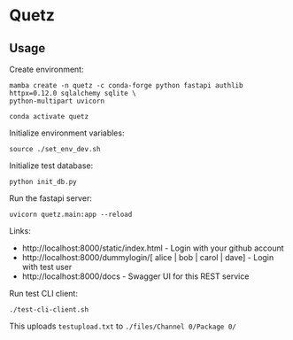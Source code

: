 Quetz
=====

Usage
-----

Create environment:
```
mamba create -n quetz -c conda-forge python fastapi authlib httpx=0.12.0 sqlalchemy sqlite \
python-multipart uvicorn

conda activate quetz
```

Initialize environment variables:
```
source ./set_env_dev.sh
```

Initialize test database:
```
python init_db.py
```

Run the fastapi server:
```
uvicorn quetz.main:app --reload
```

Links:
 * http://localhost:8000/static/index.html - Login with your github account
 * http://localhost:8000/dummylogin/[ alice | bob | carol | dave] - Login with test user
 * http://localhost:8000/docs - Swagger UI for this REST service

Run test CLI client:
```
./test-cli-client.sh
```

This uploads `testupload.txt` to `./files/Channel 0/Package 0/`
